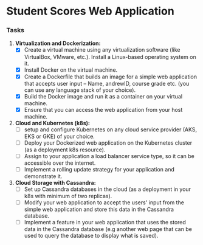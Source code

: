 # Student Scores Web Application

### Tasks
1. **Virtualization and Dockerization:**
    - [x] Create a virtual machine using any virtualization software (like VirtualBox, VMware, etc.). Install a Linux-based operating system on it.
    - [x] Install Docker on the virtual machine.
    - [x] Create a Dockerfile that builds an image for a simple web application     that accepts user input – Name, andrewID, course grade etc. (you can use any language stack of your choice).
    - [x] Build the Docker image and run it as a container on your virtual machine.
    - [x] Ensure that you can access the web application from your host machine.
2. **Cloud and Kubernetes (k8s):**
    - [ ] setup and configure Kubernetes on any cloud service provider (AKS, EKS or GKE) of your choice.
    - [ ] Deploy your Dockerized web application on the Kubernetes cluster (as a deployment k8s resource).
    - [ ] Assign to your application a load balancer service type, so it can be accessible over the internet.
    - [ ] Implement a rolling update strategy for your application and demonstrate it.
3. **Cloud Storage with Cassandra:**
    - [ ] Set up Cassandra databases in the cloud (as a deployment in your k8s with minimum of two replicas).
    - [ ] Modify your web application to accept the users' input from the simple web application and store this data in the Cassandra database.
    - [ ] Implement a feature in your web application that uses the stored data in the Cassandra database (e.g another web page that can be used to query the database to display what is saved).
